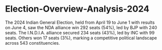 # Election-Overview-Analysis-2024
The 2024 Indian General Election, held from April 19 to June 1 with results on June 4, saw the NDA alliance win 292 seats (54%), led by BJP with 240 seats. The I.N.D.I.A. alliance secured 234 seats (43%), led by INC with 99 seats. Others won 17 seats (3%), marking a competitive political landscape across 543 constituencies.
